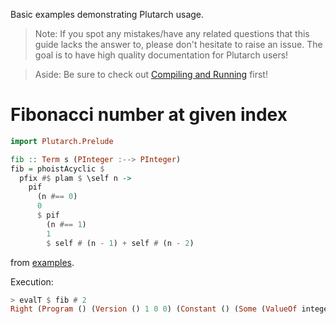 Basic examples demonstrating Plutarch usage.

> Note: If you spot any mistakes/have any related questions that this guide lacks the answer to, please don't hesitate to raise an issue. The goal is to have high quality documentation for Plutarch users!

> Aside: Be sure to check out [Compiling and Running](./../README.md#compiling-and-running) first!

# Fibonacci number at given index

```hs
import Plutarch.Prelude

fib :: Term s (PInteger :--> PInteger)
fib = phoistAcyclic $
  pfix #$ plam $ \self n ->
    pif
      (n #== 0)
      0
      $ pif
        (n #== 1)
        1
        $ self # (n - 1) + self # (n - 2)
```

from [examples](https://github.com/Plutonomicon/plutarch/tree/master/plutarch-test).

Execution:

```hs
> evalT $ fib # 2
Right (Program () (Version () 1 0 0) (Constant () (Some (ValueOf integer 2))))
```
